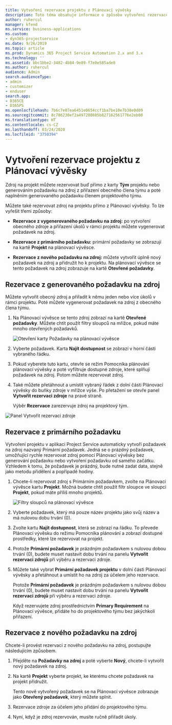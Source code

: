 ```yaml
---
title: Vytvoření rezervace projektu z Plánovací vývěsky
description: Toto téma obsahuje informace o způsobu vytvoření rezervace projektu z plánovací vývěsky.
author: ruhercul
manager: kfend
ms.service: business-applications
ms.custom:
- dyn365-projectservice
ms.date: 9/26/2019
ms.topic: article
ms.prod: Dynamics 365 Project Service Automation 2.x and 3.x
ms.technology: ''
ms.assetid: bbc1bbe2-3482-4b84-9e89-f7e0e585ade8
ms.author: ruhercul
audience: Admin
search.audienceType:
- admin
- customizer
- enduser
search.app:
- D365CE
- D365PS
ms.openlocfilehash: 7b6c7e07ea6451e0654ccf1ba7be10e7b38e0d09
ms.sourcegitcommit: 8c786230ef2a497280885b827162561776e2eb00
ms.translationtype: HT
ms.contentlocale: cs-CZ
ms.lasthandoff: 03/24/2020
ms.locfileid: "3750394"
---
```

# <a name="create-a-project-booking-from-the-schedule-board"></a>Vytvoření rezervace projektu z Plánovací vývěsky

Zdroj na projekt můžete rezervovat buď přímo z karty **Tým** projektu nebo generováním požadavku na zdroj z přiřazení obecného člena týmu a poté naplněním generovaného požadavku členem projektového týmu.

Můžete také rezervovat zdroj na projektu přímo z Plánovací vývěsky. To lze vyřešit třemi způsoby:

- **Rezervace z vygenerovaného požadavku na zdroj:** po vytvoření obecného zdroje a přiřazení úkolů v rámci projektu můžete vygenerovat požadavek na zdroj.

- **Rezervace z primárního požadavku:** primární požadavky se zobrazují na kartě **Projekt** na plánovací vývěsce. 

- **Rezervace z nového požadavku na zdroj:** můžete vytvořit úplně nový požadavek na zdroj a přidružit ho k projektu. Na plánovací vývěsce se tento požadavek na zdroj zobrazuje na kartě **Otevřené požadavky**.

## <a name="book-from-a-generated-resource-requirement"></a>Rezervace z generovaného požadavku na zdroj

Můžete vytvořit obecný zdroj a přiřadit k němu jeden nebo více úkolů v rámci projektu. Poté můžete vygenerovat požadavek na zdroj z obecného člena týmu. 

1.  Na Plánovací vývěsce se tento zdroj zobrazí na kartě **Otevřené požadavky**. Můžete chtít použít filtry sloupců na mřížce, pokud máte mnoho otevřených požadavků. 

    ![Otevření karty Požadavky na plánovací vývěsce](media/FAQ-Project-Booking-Schedule-Board-1.png "Snímek obrazovky tabulky rezervací a přiřazení")

2. Vyberte požadavek. Karta **Najít dostupnost** se zobrazí v horní části vybraného řádku.
 
3. Pokud vyberete tuto kartu, otevře se režim Pomocníka plánování plánovací vývěsky a poté vyfiltruje dostupné zdroje, které splňují požadavek na zdroj. Potom můžete rezervovat zdroj.

4. Také můžete přetáhnout a umístit vybraný řádek z dolní části Plánovací vývěsky do buňky zdroje v mřížce výše. Po přetažení se otevře panel **Vytvořit rezervaci zdroje** na pravé straně.

    Výběr **Rezervace** zarezervuje zdroj na projektový tým.

![Panel Vytvořit rezervaci zdroje](media/FAQ-Project-Booking-Schedule-Board-6.png "")
 

## <a name="book-from-the-primary-requirement"></a>Rezervace z primárního požadavku

Vytvoření projektu v aplikaci Project Service automaticky vytvoří požadavek na zdroj nazvaný Primární požadavek. Jedná se o prázdný požadavek, umožňující rychle rezervovat zdroj pomocí Plánovací vývěsky bez generování požadavku nebo vytvoření požadavku od samého začátku. Vzhledem k tomu, že požadavek je prázdný, bude nutné zadat data, stejně jako metodu přidělení a popřípadě hodiny. 

1. Chcete-li rezervovat zdroj s Primárním požadavkem, zvolte na Plánovací vývěsce kartu **Projekt**. Možná budete chtít použít filtr sloupce ve sloupci **Projekt**, pokud máte příliš mnoho projektů.

   ![Filtry sloupců na plánovací vývěsce](media/FAQ-Project-Booking-Schedule-Board-2.png "Snímek obrazovky tabulky rezervací a přiřazení")

2. Vyberte požadavek, který má pouze název projektu jako svůj název a má nulovou dobu trvání (0).

3. Zvolte kartu **Najít dostupnost**, která se zobrazí na řádku. To převede Plánovací vývěsku do režimu Pomocníka plánování a zobrazí dostupné prostředky, které lze rezervovat na projekt.

4. Protože **Primární požadavek** je prázdným požadavkem s nulovou dobou trvání (0), budete muset nastavit dobu trvání na panelu **Vytvořit rezervaci zdrojů** při výběru a rezervaci zdroje.

5. Můžete také vybrat **Primární požadavek projektu** v dolní části Plánovací vývěsky a přetáhnout a umístit ho na zdroj za účelem jeho rezervace.
 
    Protože **Primární požadavek** je prázdným požadavkem s nulovou dobou trvání (0), budete muset nastavit dobu trvání na panelu **Vytvořit rezervaci zdrojů** při výběru a rezervaci zdroje.
 
    Když rezervujete zdroj prostřednictvím **Primary Requirement** na Plánovací vývěsce, přidáte ho do projektového týmu bez jakýchkoli přiřazení.
 
## <a name="book-from-a-new-resource-requirement"></a>Rezervace z nového požadavku na zdroj
Chcete-li provést rezervaci z nového požadavku na zdroj, postupujte následujícím způsobem. 

1. Přejděte na **Požadavky na zdroj** a poté vyberte **Nový**, chcete-li vytvořit nový požadavek na zdroj.

2. Na kartě **Projekt** vyberte projekt, ke kterému chcete požadavek na projekt přidružit.
 
    Tento nově vytvořený požadavek se na Plánovací vývěsce zobrazuje jako **Otevřený požadavek**, který můžete splnit.

3. Rezervace zdroje za účelem jeho přidání do projektového týmu.

4. Nyní, když je zdroj rezervován, musíte ručně přiřadit úkoly.

